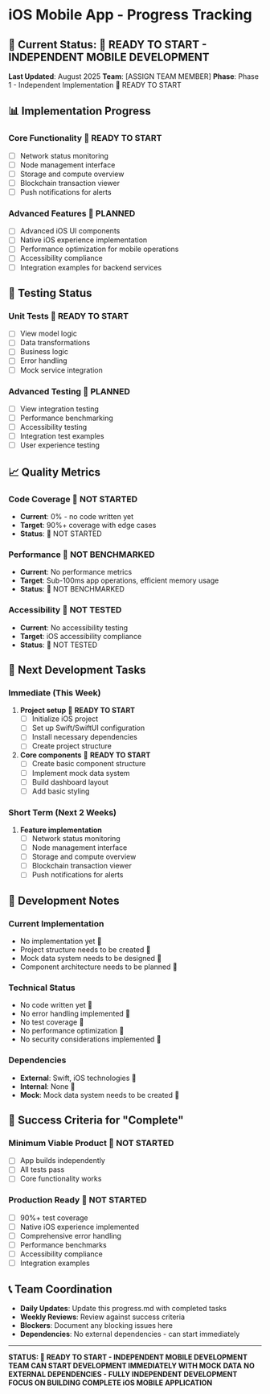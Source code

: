 # iOS Mobile App - Progress Tracking

## 🎯 **Current Status: 🔄 READY TO START - INDEPENDENT MOBILE DEVELOPMENT**

**Last Updated**: August 2025
**Team**: [ASSIGN TEAM MEMBER]
**Phase**: Phase 1 - Independent Implementation 🔄 READY TO START

## 📊 **Implementation Progress**

### **Core Functionality** 🔄 **READY TO START**
- [ ] Network status monitoring
- [ ] Node management interface
- [ ] Storage and compute overview
- [ ] Blockchain transaction viewer
- [ ] Push notifications for alerts

### **Advanced Features** 🔄 **PLANNED**
- [ ] Advanced iOS UI components
- [ ] Native iOS experience implementation
- [ ] Performance optimization for mobile operations
- [ ] Accessibility compliance
- [ ] Integration examples for backend services

## 🧪 **Testing Status**

### **Unit Tests** 🔄 **READY TO START**
- [ ] View model logic
- [ ] Data transformations
- [ ] Business logic
- [ ] Error handling
- [ ] Mock service integration

### **Advanced Testing** 🔄 **PLANNED**
- [ ] View integration testing
- [ ] Performance benchmarking
- [ ] Accessibility testing
- [ ] Integration test examples
- [ ] User experience testing

## 📈 **Quality Metrics**

### **Code Coverage** 🔄 **NOT STARTED**
- **Current**: 0% - no code written yet
- **Target**: 90%+ coverage with edge cases
- **Status**: 🔄 NOT STARTED

### **Performance** 🔄 **NOT BENCHMARKED**
- **Current**: No performance metrics
- **Target**: Sub-100ms app operations, efficient memory usage
- **Status**: 🔄 NOT BENCHMARKED

### **Accessibility** 🔄 **NOT TESTED**
- **Current**: No accessibility testing
- **Target**: iOS accessibility compliance
- **Status**: 🔄 NOT TESTED

## 🚀 **Next Development Tasks**

### **Immediate (This Week)**
1. **Project setup** 🔄 **READY TO START**
   - [ ] Initialize iOS project
   - [ ] Set up Swift/SwiftUI configuration
   - [ ] Install necessary dependencies
   - [ ] Create project structure

2. **Core components** 🔄 **READY TO START**
   - [ ] Create basic component structure
   - [ ] Implement mock data system
   - [ ] Build dashboard layout
   - [ ] Add basic styling

### **Short Term (Next 2 Weeks)**
1. **Feature implementation**
   - [ ] Network status monitoring
   - [ ] Node management interface
   - [ ] Storage and compute overview
   - [ ] Blockchain transaction viewer
   - [ ] Push notifications for alerts

## 📝 **Development Notes**

### **Current Implementation**
- No implementation yet 🔄
- Project structure needs to be created 🔄
- Mock data system needs to be designed 🔄
- Component architecture needs to be planned 🔄

### **Technical Status**
- No code written yet 🔄
- No error handling implemented 🔄
- No test coverage 🔄
- No performance optimization 🔄
- No security considerations implemented 🔄

### **Dependencies**
- **External**: Swift, iOS technologies 🔄
- **Internal**: None 🔄
- **Mock**: Mock data system needs to be created 🔄

## 🎯 **Success Criteria for "Complete"**

### **Minimum Viable Product** 🔄 **NOT STARTED**
- [ ] App builds independently
- [ ] All tests pass
- [ ] Core functionality works

### **Production Ready** 🔄 **NOT STARTED**
- [ ] 90%+ test coverage
- [ ] Native iOS experience implemented
- [ ] Comprehensive error handling
- [ ] Performance benchmarks
- [ ] Accessibility compliance
- [ ] Integration examples

## 📞 **Team Coordination**

- **Daily Updates**: Update this progress.md with completed tasks
- **Weekly Reviews**: Review against success criteria
- **Blockers**: Document any blocking issues here
- **Dependencies**: No external dependencies - can start immediately

---

**STATUS: 🔄 READY TO START - INDEPENDENT MOBILE DEVELOPMENT**
**TEAM CAN START DEVELOPMENT IMMEDIATELY WITH MOCK DATA**
**NO EXTERNAL DEPENDENCIES - FULLY INDEPENDENT DEVELOPMENT**
**FOCUS ON BUILDING COMPLETE iOS MOBILE APPLICATION**
